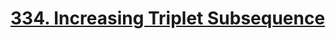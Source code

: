 # [334. Increasing Triplet Subsequence](https://leetcode.com/problems/increasing-triplet-subsequence)